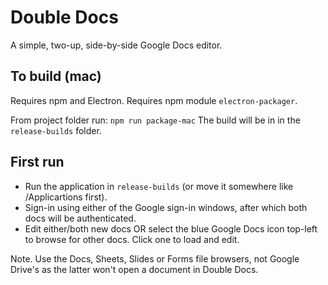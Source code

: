 # Double Docs

A simple, two-up, side-by-side Google Docs editor.

## To build (mac)

Requires npm and Electron.
Requires npm module `electron-packager`.

From project folder run: `npm run package-mac`
The build will be in in the `release-builds` folder.

## First run

* Run the application in `release-builds` (or move it somewhere like /Applicartions first).
* Sign-in using either of the Google sign-in windows, after which both docs will be authenticated.
* Edit either/both new docs OR select the blue Google Docs icon top-left to browse for other docs. Click one to load and edit.

Note. Use the Docs, Sheets, Slides or Forms file browsers, not Google Drive's as the latter won't open a document in Double Docs.